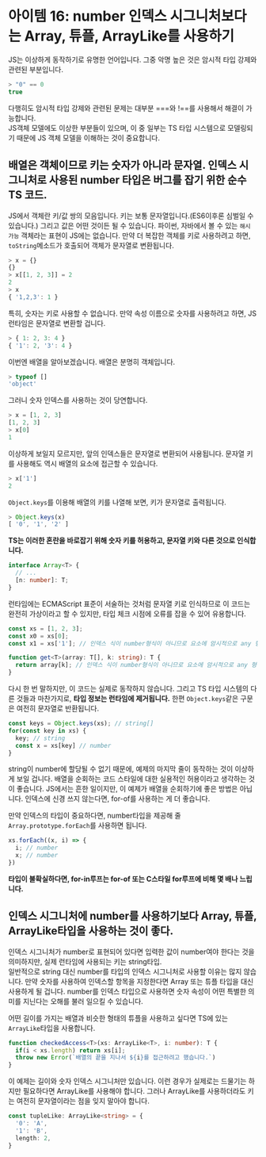 # 아이템 16: number 인덱스 시그니처보다는 Array, 튜플, ArrayLike를 사용하기

JS는 이상하게 동작하기로 유명한 언어입니다. 그중 악명 높은 것은 암시적 타입 강제와 관련된 부분입니다.
``` ts
> "0" == 0
true
```
다행히도 암시적 타입 강제와 관련된 문제는 대부분 ===와 !==를 사용해서 해결이 가능합니다.<br>
JS객체 모델에도 이상한 부분들이 있으며, 이 중 일부는 TS 타입 시스템으로 모델링되기 때문에 JS 객체 모델을 이해하는 것이 중요합니다. 

## 배열은 객체이므로 키는 숫자가 아니라 문자열. 인덱스 시그니처로 사용된 number 타입은 버그를 잡기 위한 순수 TS 코드.
JS에서 객체란 키/값 쌍의 모음입니다. 키는 보통 문자열입니다.(ES6이후론 심벌일 수 있습니다.) 그리고 값은 어떤 것이든 될 수 있습니다. 파이썬, 자바에서 볼 수 있는 `해시 가능` 객체라는 표현이 JS에는 없습니다. 만약 더 복잡한 객체를 키로 사용하려고 하면, `toString`메소드가 호출되어 객체가 문자열로 변환됩니다.
``` ts
> x = {}
{}
> x[[1, 2, 3]] = 2
2
> x
{ '1,2,3': 1 }
```
특히, 숫자는 키로 사용할 수 없습니다. 만약 속성 이름으로 숫자를 사용하려고 하면, JS 런타임은 문자열로 변환할 겁니다.
``` ts
> { 1: 2, 3: 4 }
{ '1': 2, '3': 4 }
```
이번엔 배열을 알아보겠습니다. 배열은 분명히 객체입니다.
``` ts
> typeof []
'object'
```
그러니 숫자 인덱스를 사용하는 것이 당연합니다.
``` ts
> x = [1, 2, 3]
[1, 2, 3]
> x[0]
1
```
이상하게 보일지 모르지만, 앞의 인덱스들은 문자열로 변환되어 사용됩니다. 문자열 키를 사용해도 역시 배열의 요소에 접근할 수 있습니다.
``` ts
> x['1']
2
```

`Object.keys`를 이용해 배열의 키를 나열해 보면, 키가 문자열로 출력됩니다.
``` ts
> Object.keys(x)
[ '0', '1', '2' ]
```
**TS는 이러한 혼란을 바로잡기 위해 숫자 키를 허용하고, 문자열 키와 다른 것으로 인식합니다.**
``` ts
interface Array<T> {
  // ...
  [n: number]: T;
}
```
런타임에는 ECMAScript 표준이 서술하는 것처럼 문자열 키로 인식하므로 이 코드는 완전히 가상이라고 할 수 있지만, 타입 체크 시점에 오류를 잡을 수 있어 유용합니다.

``` ts
const xs = [1, 2, 3];
const x0 = xs[0];
const x1 = xs['1']; // 인덱스 식이 number형식이 아니므로 요소에 암시적으로 any 형식이 있습니다.

function get<T>(array: T[], k: string): T {
  return array[k]; // 인덱스 식이 number형식이 아니므로 요소에 암시적으로 any 형식이 있습니다.
}
```

다시 한 번 말하지만, 이 코드는 실제로 동작하지 않습니다. 그리고 TS 타입 시스템의 다른 것들과 마찬가지로, **타입 정보는 런타임에 제거됩니다.** 한편 `Object.keys`같은 구문은 여전히 문자열로 반환됩니다.
``` ts
const keys = Object.keys(xs); // string[]
for(const key in xs) {
  key; // string
  const x = xs[key] // number
}
```
string이 number에 할당될 수 없기 때문에, 예제의 마지막 줄이 동작하는 것이 이상하게 보일 겁니다. 배열을 순회하는 코드 스타일에 대한 실용적인 허용이라고 생각하는 것이 좋습니다. JS에서는 흔한 일이지만, 이 예제가 배열을 순회하기에 좋은 방법은 아닙니다. 인덱스에 신경 쓰지 않는다면, for-of를 사용하는 게 더 좋습니다.

만약 인덱스의 타입이 중요하다면, number타입을 제공해 줄 `Array.prototype.forEach`를 사용하면 됩니다.
``` ts
xs.forEach((x, i) => {
  i; // number
  x; // number
})
```

**타입이 불확실하다면, for-in루프는 for-of 또는 C스타일 for루프에 비해 몇 배나 느립니다.**

## 인덱스 시그니처에 number를 사용하기보다 Array, 튜플, ArrayLike타입을 사용하는 것이 좋다.
인덱스 시그니처가 number로 표현되어 있다면 입력한 값이 number여야 한다는 것을 의미하지만, 실제 런타임에 사용되는 키는 string타입.<br>
일반적으로 string 대신 number를 타입의 인덱스 시그니처로 사용할 이유는 많지 않습니다. 만약 숫자를 사용하여 인덱스할 항목을 지정한다면 Array 또는 튜플 타입을 대신 사용하게 될 겁니다. number를 인덱스 타입으로 사용하면 숫자 속성이 어떤 특별한 의미를 지닌다는 오해를 불러 일으킬 수 있습니다.

어떤 길이를 가지는 배열과 비슷한 형태의 튜플을 사용하고 싶다면 TS에 있는 `ArrayLike`타입을 사용합니다.
``` ts
function checkedAccess<T>(xs: ArrayLike<T>, i: number): T {
  if(i < xs.length) return xs[i];
  throw new Error(`배열의 끝을 지나서 ${i}를 접근하려고 했습니다.`)
}
```

이 예제는 길이와 숫자 인덱스 시그니처만 있습니다. 이런 경우가 실제로는 드물기는 하지만 필요하다면 ArrayLike를 사용해야 합니다. 그러나 ArrayLike를 사용하더라도 키는 여전히 문자열이라는 점을 잊지 말아야 합니다.

``` ts
const tupleLike: ArrayLike<string> = {
  '0': 'A',
  '1': 'B',
  length: 2,
}
```